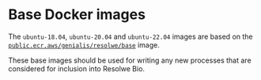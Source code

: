 # Base Docker images

The `ubuntu-18.04`, `ubuntu-20.04` and `ubuntu-22.04` images are based on the
[`public.ecr.aws/genialis/resolwe/base`](https://gallery.ecr.aws/genialis/resolwe/base) image.

These base images should be used for writing any new processes that are
considered for inclusion into Resolwe Bio.
